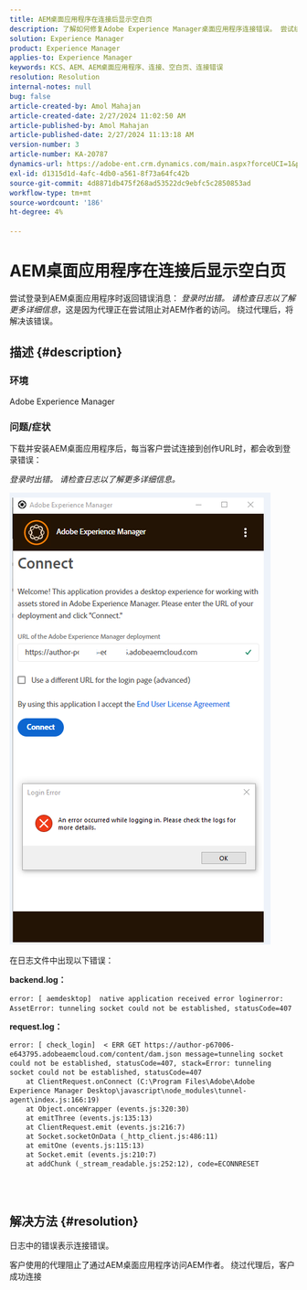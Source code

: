 ```yaml
---
title: AEM桌面应用程序在连接后显示空白页
description: 了解如何修复Adobe Experience Manager桌面应用程序连接错误。 尝试绕过代理。
solution: Experience Manager
product: Experience Manager
applies-to: Experience Manager
keywords: KCS、AEM、AEM桌面应用程序、连接、空白页、连接错误
resolution: Resolution
internal-notes: null
bug: false
article-created-by: Amol Mahajan
article-created-date: 2/27/2024 11:02:50 AM
article-published-by: Amol Mahajan
article-published-date: 2/27/2024 11:13:18 AM
version-number: 3
article-number: KA-20787
dynamics-url: https://adobe-ent.crm.dynamics.com/main.aspx?forceUCI=1&pagetype=entityrecord&etn=knowledgearticle&id=829e44b9-5fd5-ee11-9079-6045bd006268
exl-id: d1315d1d-4afc-4db0-a561-8f73a64fc42b
source-git-commit: 4d8871db475f268ad53522dc9ebfc5c2850853ad
workflow-type: tm+mt
source-wordcount: '186'
ht-degree: 4%

---
```


# AEM桌面应用程序在连接后显示空白页


尝试登录到AEM桌面应用程序时返回错误消息： *登录时出错。 请检查日志以了解更多详细信息*，这是因为代理正在尝试阻止对AEM作者的访问。 绕过代理后，将解决该错误。

## 描述 {#description}


### <b>环境</b>

Adobe Experience Manager



### <b>问题/症状</b>

下载并安装AEM桌面应用程序后，每当客户尝试连接到创作URL时，都会收到登录错误：

*登录时出错。 请检查日志以了解更多详细信息。*

![](assets/___839e44b9-5fd5-ee11-9079-6045bd006268___.png)

在日志文件中出现以下错误：

<b>backend.log：</b>

`error: [ aemdesktop]  native application received error loginerror: AssetError: tunneling socket could not be established, statusCode=407`

<b>request.log：</b>




```
error: [ check_login]  < ERR GET https://author-p67006-e643795.adobeaemcloud.com/content/dam.json message=tunneling socket could not be established, statusCode=407, stack=Error: tunneling socket could not be established, statusCode=407
    at ClientRequest.onConnect (C:\Program Files\Adobe\Adobe Experience Manager Desktop\javascript\node_modules\tunnel-agent\index.js:166:19)
    at Object.onceWrapper (events.js:320:30)
    at emitThree (events.js:135:13)
    at ClientRequest.emit (events.js:216:7)
    at Socket.socketOnData (_http_client.js:486:11)
    at emitOne (events.js:115:13)
    at Socket.emit (events.js:210:7)
    at addChunk (_stream_readable.js:252:12), code=ECONNRESET
```


<br> 

## 解决方法 {#resolution}


日志中的错误表示连接错误。

客户使用的代理阻止了通过AEM桌面应用程序访问AEM作者。 绕过代理后，客户成功连接
